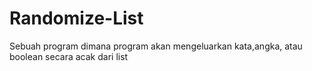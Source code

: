 # Randomize-List
Sebuah program dimana program akan mengeluarkan kata,angka, atau boolean secara acak dari list

